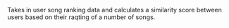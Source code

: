Takes in user song ranking data and calculates a similarity score between users based on their raqting of a number of songs.
